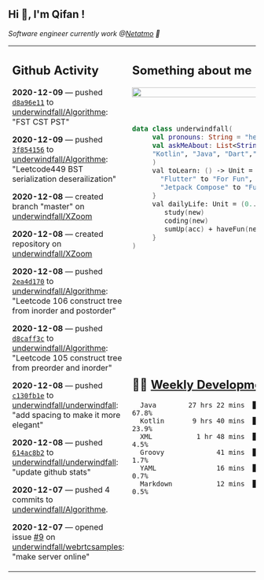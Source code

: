 <h2> Hi 👋, I'm Qifan ! </h2>
<p><em>Software engineer currently work @<a href="https://www.netatmo.com">Netatmo</a> 🔭
</em></p>
<table><tr><td valign="top" rowspan="2">

 ## Github Activity
 <!-- githubActivity starts -->
  **2020-12-09** — pushed [`d8a96e11`](https://api.github.com/repos/underwindfall/Algorithme/commits/d8a96e11c4989f980c42321be7b9761b0d0d7dbc) to [underwindfall/Algorithme](https://api.github.com/repos/underwindfall/Algorithme): "FST CST PST"

  **2020-12-09** — pushed [`3f854156`](https://api.github.com/repos/underwindfall/Algorithme/commits/3f8541561d8812fbf887382cdc7ffe440615bdf6) to [underwindfall/Algorithme](https://api.github.com/repos/underwindfall/Algorithme): "Leetcode449 BST serialization deserailization"

  **2020-12-08** — created branch "master" on [underwindfall/XZoom](https://api.github.com/repos/underwindfall/XZoom)

  **2020-12-08** — created repository on [underwindfall/XZoom](https://api.github.com/repos/underwindfall/XZoom)

  **2020-12-08** — pushed [`2ea4d170`](https://api.github.com/repos/underwindfall/Algorithme/commits/2ea4d170d5479b29dd02fc7676b28a75525347ee) to [underwindfall/Algorithme](https://api.github.com/repos/underwindfall/Algorithme): "Leetcode 106 construct tree from inorder and postorder"

  **2020-12-08** — pushed [`d8caff3c`](https://api.github.com/repos/underwindfall/Algorithme/commits/d8caff3cc419b70b6247a1acc9a78ffe9bc0ec9d) to [underwindfall/Algorithme](https://api.github.com/repos/underwindfall/Algorithme): "Leetcode 105 construct tree from preorder and inorder"

  **2020-12-08** — pushed [`c130fb1e`](https://api.github.com/repos/underwindfall/underwindfall/commits/c130fb1e34f67b7bc8b77fe7fc52ee476a231ac1) to [underwindfall/underwindfall](https://api.github.com/repos/underwindfall/underwindfall): "add spacing to make it more elegant"

  **2020-12-08** — pushed [`614ac8b2`](https://api.github.com/repos/underwindfall/underwindfall/commits/614ac8b27776221e55ad26e29ccb20066629ff21) to [underwindfall/underwindfall](https://api.github.com/repos/underwindfall/underwindfall): "update github stats"

  **2020-12-07** — pushed 4 commits to [underwindfall/Algorithme](https://api.github.com/repos/underwindfall/Algorithme).

  **2020-12-07** — opened issue [#9](https://api.github.com/repos/underwindfall/webrtcsamples/issues/9) on [underwindfall/webrtcsamples](https://api.github.com/repos/underwindfall/webrtcsamples): "make server online"
 <!-- githubActivity ends -->
 </td><td valign="top">

 ## Something about me
 <!-- profile starts -->
 <a href="https://github.com/underwindfall" width="100%">
  <img src="https://github-readme-stats.vercel.app/api?username=underwindfall&show_icons=true&count_private=true&theme=graywhite" width="100%"/>
 </a>
 <br/>
 <br/>
 <br/>
 
 ```kotlin
 data class underwindfall(
      val pronouns: String = "he|him",
      val askMeAbout: List<String> = listOf(
      "Kotlin", "Java", "Dart","Javascript", "Typescript"
      )
      val toLearn: () -> Unit = {
        "Flutter" to "For Fun",
        "Jetpack Compose" to "Future"
      }
      val dailyLife: Unit = (0..end).reduce { acc, new ->	
         study(new)	
         coding(new)	
         sumUp(acc) + haveFun(new)	
      }
 )
 ```
 <!-- profile ends -->
 </td></tr><tr><td valign="top">

 ## 🏊‍♂️ <a href="https://gist.github.com/underwindfall/377ee88ba1fabd1e93516e48ca9c61eb" target="_blank">Weekly Development Breakdown</a>
  <!-- codeTime starts -->
  ```text
    Java        27 hrs 22 mins  ███████████████████░░░░░  67.8%
    Kotlin       9 hrs 40 mins  █████████░░░░░░░░░░░░░░░  23.9%
    XML           1 hr 48 mins  ████░░░░░░░░░░░░░░░░░░░░   4.5%
    Groovy             41 mins  ████░░░░░░░░░░░░░░░░░░░░   1.7%
    YAML               16 mins  ███░░░░░░░░░░░░░░░░░░░░░   0.7%
    Markdown           12 mins  ███░░░░░░░░░░░░░░░░░░░░░   0.5%
  ```
  <!-- codeTime starts -->
  </td></tr></table>